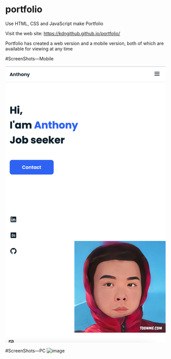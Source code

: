 # portfolio

Use HTML, CSS and JavaScript make Portfolio

Visit the web site: https://kdngithub.github.io/portfolio/

Portfolio has created a web version and a mobile version, both of which are available for viewing at any time

#ScreenShots—Mobile

![image](https://github.com/KdnGitHub/portfolio/blob/master/ScreenShots/ScreenShots-Mobile.png)

#ScreenShots—PC
![image](https://github.com/KdnGitHub/portfolio/blob/master/ScreenShots/ScreenShots%E2%80%94PC.png)